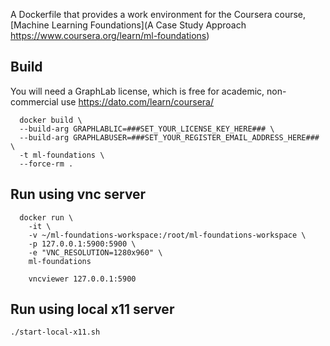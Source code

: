 A Dockerfile that provides a work environment for the Coursera course, [Machine Learning Foundations](A Case Study Approach https://www.coursera.org/learn/ml-foundations)

## Build
  You will need a GraphLab license, which is free for academic, non-commercial use https://dato.com/learn/coursera/

```
  docker build \
  --build-arg GRAPHLABLIC=###SET_YOUR_LICENSE_KEY_HERE### \
  --build-arg GRAPHLABUSER=###SET_YOUR_REGISTER_EMAIL_ADDRESS_HERE### \
  -t ml-foundations \
  --force-rm .
```

## Run using vnc server
```
  docker run \
    -it \
    -v ~/ml-foundations-workspace:/root/ml-foundations-workspace \
    -p 127.0.0.1:5900:5900 \
    -e "VNC_RESOLUTION=1280x960" \
    ml-foundations

    vncviewer 127.0.0.1:5900
```

## Run using local x11 server
```
./start-local-x11.sh
```

  
